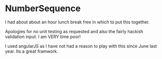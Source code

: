 # NumberSequence

I had about about an hour lunch break free in which to put this together.

Apologies for no unit testing as requested and also the fairly hackish validation input. I am VERY time poor!

I used angularJS as I have not had a reason to play with this since June last year. Its a great framwork.



 
